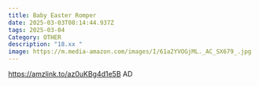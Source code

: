 ```yaml
---
title: Baby Easter Romper
date: 2025-03-03T08:14:44.937Z
tags: 2025-03-04
Category: OTHER
description: "18.xx "
image: https://m.media-amazon.com/images/I/61a2YVOGjML._AC_SX679_.jpg
---
```

https://amzlink.to/az0uKBg4d1e5B    AD